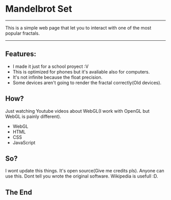 # Mandelbrot Set
<hr>
This is a simple web page that let you to interact with one of the most popular fractals.

<hr>

Features:
-

* I made it just for a school proyect :V
* This is optimized for phones but it's avaliable also for computers.
* It's not infinite because the float precision.
* Some devices aren't going to render the fractal correctly(Old devices).

How?
-

Just watching Youtube videos about WebGL(I work with OpenGL but WebGL is painly different).
* WebGL
* HTML
* CSS
* JavaScript

So?
-

I wont update this things.
It's open source(Give me credits pls).
Anyone can use this.
Dont tell you wrote the original software.
Wikipedia is usefull :D.

## The End
